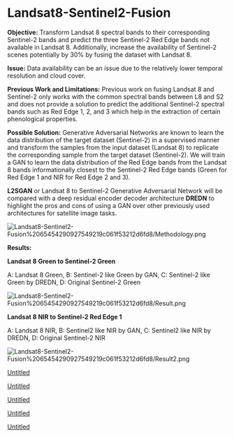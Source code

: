 # Landsat8-Sentinel2-Fusion

**Objective:** Transform Landsat 8 spectral bands to their corresponding Sentinel-2 bands and predict the three Sentinel-2 Red Edge bands not available in Landsat 8. Additionally, increase the availability of Sentinel-2 scenes potentially by 30% by fusing the dataset with Landsat 8.

**Issue:** Data availability can be an issue due to the relatively lower temporal resolution and cloud cover.

**Previous Work and Limitations:** Previous work on fusing Landsat 8 and Sentinel-2 only works with the common spectral bands between L8 and S2 and does not provide a solution to predict the additional Sentinel-2 spectral bands such as Red Edge 1, 2, and 3 which help in the extraction of certain phenological properties.

**Possible Solution:** Generative Adversarial Networks are known to learn the data distribution of the target dataset (Sentinel-2) in a supervised manner and transform the samples from the input dataset (Landsat 8) to replicate the corresponding sample from the target dataset (Sentinel-2). We will train a GAN to learn the data distribution of the Red Edge bands from the Landsat 8 bands informationally closest to the Sentinel-2 Red Edge bands (Green for Red Edge 1 and NIR for Red Edge 2 and 3).

**L2SGAN** or Landsat 8 to Sentinel-2 Generative Adversarial Network will be compared with a deep residual encoder decoder architecture **DREDN** to highlight the pros and cons of using a GAN over other previously used architectures for satellite image tasks.

![Landsat8-Sentinel2-Fusion%2065454290927549219c061f53212d6fd8/Methodology.png](Landsat8-Sentinel2-Fusion%2065454290927549219c061f53212d6fd8/Methodology.png)

**Results:**

**Landsat 8 Green to Sentinel-2 Green**

A: Landsat 8 Green, B: Sentinel-2 like Green by GAN, C: Sentinel-2 like Green by DREDN, D: Original Sentinel-2 Green

![Landsat8-Sentinel2-Fusion%2065454290927549219c061f53212d6fd8/Result.png](Landsat8-Sentinel2-Fusion%2065454290927549219c061f53212d6fd8/Result.png)

**Landsat 8 NIR to Sentinel-2 Red Edge 1**

A: Landsat 8 NIR, B: Sentinel2 like NIR by GAN, C: Sentinel2 like NIR by DREDN, D: Original Sentinel-2 NIR

![Landsat8-Sentinel2-Fusion%2065454290927549219c061f53212d6fd8/Result2.png](Landsat8-Sentinel2-Fusion%2065454290927549219c061f53212d6fd8/Result2.png)

[Untitled](https://www.notion.so/bd775ed5e211460ba7262434e79d47ee)

[Untitled](https://www.notion.so/7331357d753a4683b13397acb290e055)

[Untitled](https://www.notion.so/8b15a23d7647431c9dccd4b0e9bd5095)

[Untitled](https://www.notion.so/c2a91a1e0c0c482fb23885ae95eb2efe)

[Untitled](https://www.notion.so/4d1f8610de6c4177a1c42e9a6e0a6cd9)